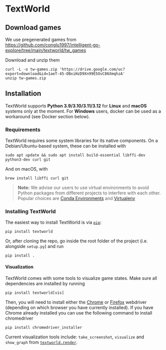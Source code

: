 # TextWorld

## Download games

We use pregenerated games from https://github.com/conglu1997/intelligent-go-explore/tree/main/textworld/tw_games

Download and unzip them

    curl -L -o tw-games.zip 'https://drive.google.com/uc?export=download&id=1aeT-45-OBxiHzD9Xn99E5OvC86XmqhzA'
    unzip tw-games.zip


## Installation

TextWorld supports __Python 3.9/3.10/3.11/3.12__ for __Linux__ and __macOS__ systems only at the moment. For __Windows__ users, docker can be used as a workaround (see Docker section below).

### Requirements

TextWorld requires some system libraries for its native components.
On a Debian/Ubuntu-based system, these can be installed with

    sudo apt update && sudo apt install build-essential libffi-dev python3-dev curl git

And on macOS, with

    brew install libffi curl git

> **Note:** We advise our users to use virtual environments to avoid Python packages from different projects to interfere with each other. Popular choices are [Conda Environments](https://conda.io/projects/conda/en/latest/user-guide/tasks/manage-environments.html) and [Virtualenv](https://virtualenv.pypa.io/en/stable/)

### Installing TextWorld

The easiest way to install TextWorld is via [`pip`](https://pypi.org/):

    pip install textworld

Or, after cloning the repo, go inside the root folder of the project (i.e. alongside `setup.py`) and run

    pip install .

#### Visualization

TextWorld comes with some tools to visualize game states. Make sure all dependencies are installed by running

    pip install textworld[vis]

Then, you will need to install either the [Chrome](https://sites.google.com/a/chromium.org/chromedriver/) or [Firefox](https://github.com/mozilla/geckodriver) webdriver (depending on which browser you have currently installed).
If you have Chrome already installed you can use the following command to install chromedriver

    pip install chromedriver_installer

Current visualization tools include: `take_screenshot`, `visualize` and `show_graph` from [`textworld.render`](https://textworld.readthedocs.io/en/latest/textworld.render.html).
